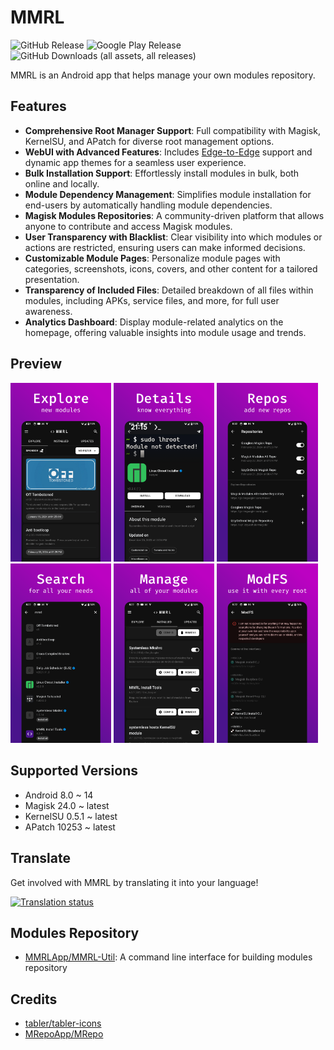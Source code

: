 # MMRL


![GitHub Release](https://img.shields.io/github/v/release/MMRLApp/MMRL?label=Latest%20Release)
![Google Play Release](https://img.shields.io/endpoint?url=https%3A%2F%2Fplay.cuzi.workers.dev%2Fplay%3Fi%3Dcom.dergoogler.mmrl%26l%3DInstalls%26m%3D%24shortinstalls&label=Google%20Play&color=red)
![GitHub Downloads (all assets, all releases)](https://img.shields.io/github/downloads/MMRLApp/MMRL/total?label=GitHub%20Downloads)

MMRL is an Android app that helps manage your own modules repository.

## Features

- **Comprehensive Root Manager Support**: Full compatibility with Magisk, KernelSU, and APatch for diverse root management options.
- **WebUI with Advanced Features**: Includes [Edge-to-Edge](https://developer.android.com/develop/ui/compose/layouts/insets) support and dynamic app themes for a seamless user experience.
- **Bulk Installation Support**: Effortlessly install modules in bulk, both online and locally.
- **Module Dependency Management**: Simplifies module installation for end-users by automatically handling module dependencies.
- **Magisk Modules Repositories**: A community-driven platform that allows anyone to contribute and access Magisk modules.
- **User Transparency with Blacklist**: Clear visibility into which modules or actions are restricted, ensuring users can make informed decisions.
- **Customizable Module Pages**: Personalize module pages with categories, screenshots, icons, covers, and other content for a tailored presentation.
- **Transparency of Included Files**: Detailed breakdown of all files within modules, including APKs, service files, and more, for full user awareness.
- **Analytics Dashboard**: Display module-related analytics on the homepage, offering valuable insights into module usage and trends.

## Preview

<p>
  <img src="fastlane/metadata/android/en-US/images/phoneScreenshots/1.png" width="32%" />
  <img src="fastlane/metadata/android/en-US/images/phoneScreenshots/2.png" width="32%" />
  <img src="fastlane/metadata/android/en-US/images/phoneScreenshots/3.png" width="32%" />
  <img src="fastlane/metadata/android/en-US/images/phoneScreenshots/4.png" width="32%" />
  <img src="fastlane/metadata/android/en-US/images/phoneScreenshots/5.png" width="32%" />
  <img src="fastlane/metadata/android/en-US/images/phoneScreenshots/6.png" width="32%" />
</p>

## Supported Versions

- Android 8.0 ~ 14
- Magisk 24.0 ~ latest
- KernelSU 0.5.1 ~ latest
- APatch 10253 ~ latest

## Translate

Get involved with MMRL by translating it into your language!

[![Translation status](https://hosted.weblate.org/widget/mmrl/multi-auto.svg)](https://hosted.weblate.org/engage/mmrl/)

## Modules Repository

- [MMRLApp/MMRL-Util](https://github.com/MMRLApp/MMRL-Util): A command line interface for building modules repository

## Credits

- [tabler/tabler-icons](https://github.com/tabler/tabler-icons.git)
- [MRepoApp/MRepo](https://github.com/MRepoApp/MRepo)
